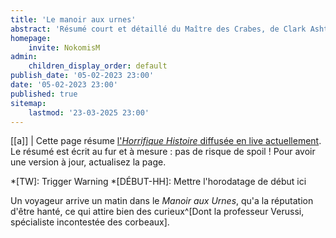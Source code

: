 ```yaml
---
title: 'Le manoir aux urnes'
abstract: 'Résumé court et détaillé du Maître des Crabes, de Clark Ashton Smith !'
homepage:
    invite: NokomisM
admin:
    children_display_order: default
publish_date: '05-02-2023 23:00'
date: '05-02-2023 23:00'
published: true
sitemap:
    lastmod: '23-03-2025 23:00'
---
```


[[a]]
| Cette page résume [l'_Horrifique Histoire_ diffusée en live actuellement](https://www.twitch.tv/vchabrette). Le résumé est écrit au fur et à mesure : pas de risque de spoil ! Pour avoir une version à jour, actualisez la page.

*[TW]: Trigger Warning
*[DÉBUT-HH]: Mettre l'horodatage de début ici

Un voyageur arrive un matin dans le _Manoir aux Urnes_, qu'a la réputation d'être hanté, ce qui attire bien des curieux^[Dont la professeur Verussi, spécialiste incontestée des corbeaux].